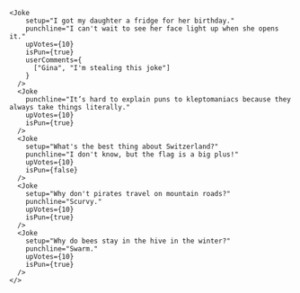    <Joke
        setup="I got my daughter a fridge for her birthday."
        punchline="I can't wait to see her face light up when she opens it."
        upVotes={10}
        isPun={true}
        userComments={
          ["Gina", "I'm stealing this joke"]
        }
      />
      <Joke
        punchline="It’s hard to explain puns to kleptomaniacs because they always take things literally."
        upVotes={10}
        isPun={true}
      />
      <Joke
        setup="What's the best thing about Switzerland?"
        punchline="I don't know, but the flag is a big plus!"
        upVotes={10}
        isPun={false}
      />
      <Joke
        setup="Why don't pirates travel on mountain roads?"
        punchline="Scurvy."
        upVotes={10}
        isPun={true}
      />
      <Joke
        setup="Why do bees stay in the hive in the winter?"
        punchline="Swarm."
        upVotes={10}
        isPun={true}
      />
    </>